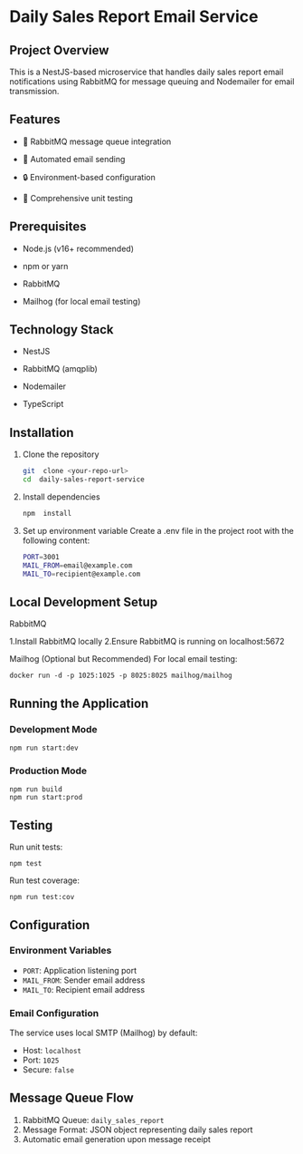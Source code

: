 
# Daily Sales Report Email Service

  

## Project Overview

  

This is a NestJS-based microservice that handles daily sales report email notifications using RabbitMQ for message queuing and Nodemailer for email transmission.

  

## Features

  

- 🚀 RabbitMQ message queue integration

- 📧 Automated email sending

- 🔒 Environment-based configuration

- 🧪 Comprehensive unit testing

  

## Prerequisites

  

- Node.js (v16+ recommended)

- npm or yarn

- RabbitMQ

- Mailhog (for local email testing)

  

## Technology Stack

  

- NestJS

- RabbitMQ (amqplib)

- Nodemailer

- TypeScript

  

## Installation

  

1. Clone the repository


	```bash
    git  clone <your-repo-url>
    cd  daily-sales-report-service
2. Install  dependencies
	```bash
    npm  install
3. Set  up  environment  variable
Create  a  .env  file  in  the  project  root  with  the  following  content:
	 ```bash
	 PORT=3001
	MAIL_FROM=email@example.com
	MAIL_TO=recipient@example.com
## Local Development Setup
RabbitMQ

1.Install  RabbitMQ  locally
2.Ensure  RabbitMQ  is  running  on  localhost:5672

  

Mailhog (Optional but  Recommended)
For  local  email  testing:

	docker run -d -p 1025:1025 -p 8025:8025 mailhog/mailhog

	
## Running the Application
### Development Mode


	
	npm run start:dev

### Production Mode

	npm run build
	npm run start:prod
	
## Testing

Run unit tests:

	npm test
Run test coverage:

	npm run test:cov

## Configuration

### Environment Variables

-   `PORT`: Application listening port
-   `MAIL_FROM`: Sender email address
-   `MAIL_TO`: Recipient email address

### Email Configuration

The service uses local SMTP (Mailhog) by default:

-   Host: `localhost`
-   Port: `1025`
-   Secure: `false`

## Message Queue Flow

1.  RabbitMQ Queue: `daily_sales_report`
2.  Message Format: JSON object representing daily sales report
3.  Automatic email generation upon message receipt
